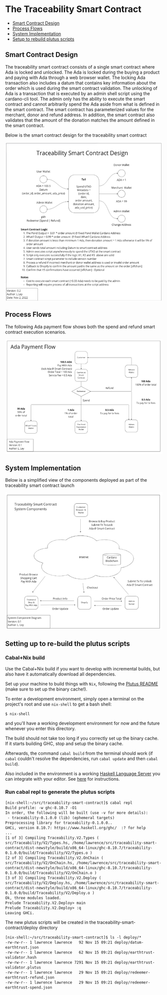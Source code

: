 # The Traceability Smart Contract

- [Smart Contract Design](#smart-contract-design)
- [Process Flows](#process-flows)
- [System Implementation](#system-implementation)
- [Setup to rebuild plutus scripts](#setting-up-to-re-build-the-plutus-scripts)

## Smart Contract Design
The traceability smart contract consists of a single smart contract where Ada is locked and unlocked.   The Ada is locked during the buying a product and paying with Ada through a web browser wallet.  The locking Ada transaction also includes a datum that contains key information about the order which is used during the smart contract validation.  The unlocking of Ada is a transaction that is executed by an admin shell script using the cardano-cli tool.  The admin only has the ability to execute the smart contract and cannot arbitrarily spend the Ada aside from what is defined in the smart contract.   The smart contract has parameterized values for the merchant, donor and refund address.   In addition, the smart contract also validates that the amount of the donation matches the amount defined in the smart contract.    

Below is the smart contract design for the traceability smart contract

![Traceability Smart Design](/images/smart-contract-design.png)



## Process Flows
The following Ada payment flow shows both the spend and refund smart contract execution scenarios.

![Ada Payment Flow](/images/ada-payment-flow.png)


## System Implementation
Below is a simplified view of the components deployed as part of the traceability smart contract launch

![System Component View](/images/system-components.png)



## Setting up to re-build the plutus scripts

### Cabal+Nix build

Use the Cabal+Nix build if you want to develop with incremental builds, but also have it automatically download all dependencies.

Set up your machine to build things with `Nix`, following the [Plutus README](https://github.com/input-output-hk/plutus/blob/master/README.adoc) (make sure to set up the binary cache!).

To enter a development environment, simply open a terminal on the project's root and use `nix-shell` to get a bash shell:

```
$ nix-shell
```

and you'll have a working development environment for now and the future whenever you enter this directory.

The build should not take too long if you correctly set up the binary cache. If it starts building GHC, stop and setup the binary cache.

Afterwards, the command `cabal build` from the terminal should work (if `cabal` couldn't resolve the dependencies, run `cabal update` and then `cabal build`).

Also included in the environment is a working [Haskell Language Server](https://github.com/haskell/haskell-language-server) you can integrate with your editor.
See [here](https://github.com/haskell/haskell-language-server#configuring-your-editor) for instructions.

### Run cabal repl to generate the plutus scripts

```
[nix-shell:~/src/traceability-smart-contract]$ cabal repl
Build profile: -w ghc-8.10.7 -O1
In order, the following will be built (use -v for more details):
 - traceability-0.1.0.0 (lib) (ephemeral targets)
Preprocessing library for traceability-0.1.0.0..
GHCi, version 8.10.7: https://www.haskell.org/ghc/  :? for help
...
[1 of 3] Compiling Traceability.V2.Types ( src/Traceability/V2/Types.hs, /home/lawrence/src/traceability-smart-contract/dist-newstyle/build/x86_64-linux/ghc-8.10.7/traceability-0.1.0.0/build/Traceability/V2/Types.o )
[2 of 3] Compiling Traceability.V2.OnChain ( src/Traceability/V2/OnChain.hs, /home/lawrence/src/traceability-smart-contract/dist-newstyle/build/x86_64-linux/ghc-8.10.7/traceability-0.1.0.0/build/Traceability/V2/OnChain.o )
[3 of 3] Compiling Traceability.V2.Deploy ( src/Traceability/V2/Deploy.hs, /home/lawrence/src/traceability-smart-contract/dist-newstyle/build/x86_64-linux/ghc-8.10.7/traceability-0.1.0.0/build/Traceability/V2/Deploy.o )
Ok, three modules loaded.
Prelude Traceability.V2.Deploy> main
Prelude Traceability.V2.Deploy> :q
Leaving GHCi.

```
The new plutus scripts will be created in the traceability-smart-contract/deploy directory

```
[nix-shell:~/src/traceability-smart-contract]$ ls -l deploy/*
-rw-rw-r-- 1 lawrence lawrence   92 Nov 15 09:21 deploy/datum-earthtrust.json
-rw-rw-r-- 1 lawrence lawrence   62 Nov 15 09:21 deploy/earthtrust-validator.hash
-rw-rw-r-- 1 lawrence lawrence 7291 Nov 15 09:21 deploy/earthtrust-validator.plutus
-rw-rw-r-- 1 lawrence lawrence   29 Nov 15 09:21 deploy/redeemer-earthtrust-refund.json
-rw-rw-r-- 1 lawrence lawrence   29 Nov 15 09:21 deploy/redeemer-earthtrust-spend.json

```

